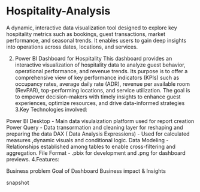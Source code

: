 # Hospitality-Analysis 
A dynamic, interactive data visualization tool designed to explore key hospitality metrics such as bookings, guest transactions, market performance, and seasonal trends. It enables users to gain deep insights into operations across dates, locations, and services.

2. Power BI Dashboard for Hospitality
This dashboard provides an interactive visualization of hospitality data to analyze guest behavior, operational performance, and revenue trends. Its purpose is to offer a comprehensive view of key performance indicators (KPIs) such as occupancy rates, average daily rate (ADR), revenue per available room (RevPAR), top-performing locations, and service utilization. The goal is to empower decision-makers with timely insights to enhance guest experiences, optimize resources, and drive data-informed strategies
3.Key Technologies involved:

Power BI Desktop - Main data visulaization platform used for report creation
Power Query - Data transormation and cleaning layer for reshaping and preparing the data
DAX ( Data Analysis Expressions) - Used for calculated measures ,dynamic visuals and conditional logic.
Data Modeling - Relationships established among tables to enable cross-filtering and aggregation.
File Format - .pbix for development and .png for dashboard previews.
4.Features:

Business problem
Goal of Dashboard
Business impact & Insights

snapshot
